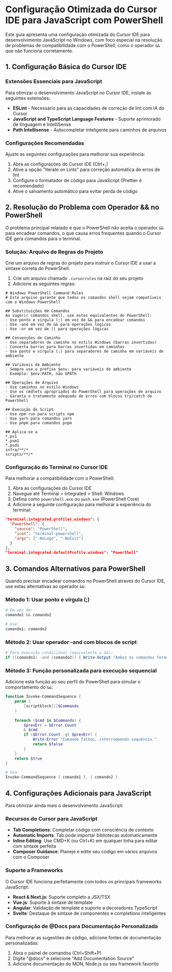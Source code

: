 # Configuração Otimizada do Cursor IDE para JavaScript com PowerShell

Este guia apresenta uma configuração otimizada do Cursor IDE para desenvolvimento JavaScript no Windows, com foco especial na resolução de problemas de compatibilidade com o PowerShell, como o operador `&&` que não funciona corretamente.

## 1. Configuração Básica do Cursor IDE

### Extensões Essenciais para JavaScript

Para otimizar o desenvolvimento JavaScript no Cursor IDE, instale as seguintes extensões:

- **ESLint** - Necessário para as capacidades de correção de lint com IA do Cursor
- **JavaScript and TypeScript Language Features** - Suporte aprimorado de linguagem e IntelliSense
- **Path Intellisense** - Autocompletar inteligente para caminhos de arquivos

### Configurações Recomendadas

Ajuste as seguintes configurações para melhorar sua experiência:

1. Abra as configurações do Cursor IDE (Ctrl+,)
2. Ative a opção "Iterate on Lints" para correção automática de erros de lint
3. Configure o formatador de código para JavaScript (Prettier é recomendado)
4. Ative o salvamento automático para evitar perda de código

## 2. Resolução do Problema com Operador && no PowerShell

O problema principal relatado é que o PowerShell não aceita o operador `&&` para encadear comandos, o que causa erros frequentes quando o Cursor IDE gera comandos para o terminal.

### Solução: Arquivo de Regras do Projeto

Crie um arquivo de regras do projeto para instruir o Cursor IDE a usar a sintaxe correta do PowerShell:

1. Crie um arquivo chamado `.cursorrules` na raiz do seu projeto
2. Adicione as seguintes regras:

```
# Windows PowerShell Command Rules
# Este arquivo garante que todos os comandos shell sejam compatíveis com o Windows PowerShell

## Substituições de Comandos
Ao sugerir comandos shell, use estes equivalentes do PowerShell:
- Use ponto e vírgula (;) em vez de && para encadear comandos
- Use -and em vez de && para operações lógicas
- Use -or em vez de || para operações lógicas

## Convenções de Caminho
- Use separadores de caminho no estilo Windows (barras invertidas)
- Converta barras para barras invertidas em caminhos
- Use ponto e vírgula (;) para separadores de caminho em variáveis de ambiente

## Variáveis de Ambiente
- Sempre use o prefixo $env: para variáveis de ambiente
- Exemplo: $env:PATH, não $PATH

## Operações de Arquivo
- Use caminhos no estilo Windows
- Use os cmdlets apropriados do PowerShell para operações de arquivo
- Garanta o tratamento adequado de erros com blocos try/catch do PowerShell

## Execução de Script
- Use npm run para scripts npm
- Use yarn para comandos yarn
- Use pnpm para comandos pnpm

## Aplica-se a
*.ps1
*.psm1
*.psd1
infra/**/*
scripts/**/*
```

### Configuração do Terminal no Cursor IDE

Para melhorar a compatibilidade com o PowerShell:

1. Abra as configurações do Cursor IDE
2. Navegue até Terminal > Integrated > Shell: Windows
3. Defina como `powershell.exe` ou `pwsh.exe` (PowerShell Core)
4. Adicione a seguinte configuração para melhorar a experiência do terminal:

```json
"terminal.integrated.profiles.windows": {
  "PowerShell": {
    "source": "PowerShell",
    "icon": "terminal-powershell",
    "args": ["-NoLogo", "-NoExit"]
  }
},
"terminal.integrated.defaultProfile.windows": "PowerShell"
```

## 3. Comandos Alternativos para PowerShell

Quando precisar encadear comandos no PowerShell através do Cursor IDE, use estas alternativas ao operador `&&`:

### Método 1: Usar ponto e vírgula (;)

```powershell
# Em vez de:
comando1 && comando2

# Use:
comando1; comando2
```

### Método 2: Usar operador -and com blocos de script

```powershell
# Para execução condicional (equivalente a &&):
if ((comando1) -and (comando2)) { Write-Output "Ambos os comandos foram bem-sucedidos" }
```

### Método 3: Função personalizada para execução sequencial

Adicione esta função ao seu perfil do PowerShell para simular o comportamento do `&&`:

```powershell
function Invoke-CommandSequence {
    param (
        [scriptblock[]]$Commands
    )
    
    foreach ($cmd in $Commands) {
        $prevErr = $Error.Count
        & $cmd
        if ($Error.Count -gt $prevErr) {
            Write-Error "Comando falhou, interrompendo sequência."
            return $false
        }
    }
    return $true
}

# Uso:
Invoke-CommandSequence { comando1 }, { comando2 }
```

## 4. Configurações Adicionais para JavaScript

Para otimizar ainda mais o desenvolvimento JavaScript:

### Recursos do Cursor para JavaScript

- **Tab Completions**: Completar código com consciência de contexto
- **Automatic Imports**: Tab pode importar bibliotecas automaticamente
- **Inline Editing**: Use CMD+K (ou Ctrl+K) em qualquer linha para editar com sintaxe perfeita
- **Composer Guidance**: Planeje e edite seu código em vários arquivos com o Composer

### Suporte a Frameworks

O Cursor IDE funciona perfeitamente com todos os principais frameworks JavaScript:

- **React & Next.js**: Suporte completo a JSX/TSX
- **Vue.js**: Suporte à sintaxe de template
- **Angular**: Validação de template e suporte a decoradores TypeScript
- **Svelte**: Destaque de sintaxe de componentes e completions inteligentes

### Configuração de @Docs para Documentação Personalizada

Para melhorar as sugestões de código, adicione fontes de documentação personalizadas:

1. Abra o painel de comandos (Ctrl+Shift+P)
2. Digite "@docs" e selecione "Add Documentation Source"
3. Adicione documentação do MDN, Node.js ou seu framework favorito
